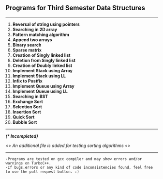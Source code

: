 ## Programs for Third Semester Data Structures

---
01. **Reversal of string using pointers**
02. **Searching in 2D array**
03. **Pattern matching algorithm**
04. **Append two arrays**
05. **Binary search**
06. **Sparse matrix**
07. **Creation of Singly linked list**
08. **Deletion from Singly linked list**
09. **Creation of Doubly linked list**
10. **Implement Stack using Array**
11. **Implement Stack using LL**
12. **Infix to Postfix**
13. **Implement Queue using Array**
14. **Implement Queue using LL**
15. **Searching in BST**
16. **Exchange Sort**
17. **Selection Sort**
18. **Insertion Sort**
19. **Quick Sort**
20. **Bubble Sort**
---
___(* Incompleted)___

<> *_An additional file is added for testing sorting algorithms_* <>

---
	-Programs are tested on gcc compiler and may show errors and/or warnings on TurboC++.
	-If bugs,errors or any kind of code inconsistencies found, feel free to use the pull request button. :)
